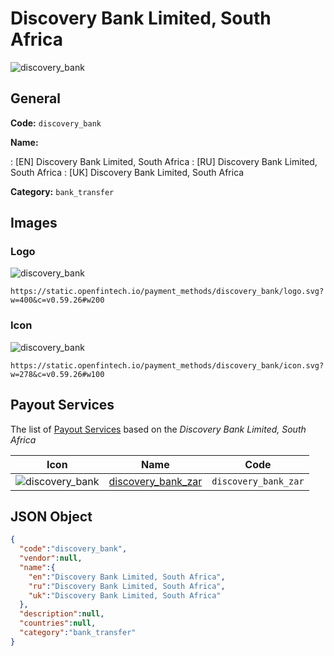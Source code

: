 
# Discovery Bank Limited, South Africa 
![discovery_bank](https://static.openfintech.io/payment_methods/discovery_bank/logo.svg?w=400&c=v0.59.26#w200)  

## General 
**Code:** `discovery_bank` 
 
**Name:** 
 
:	[EN] Discovery Bank Limited, South Africa 
:	[RU] Discovery Bank Limited, South Africa 
:	[UK] Discovery Bank Limited, South Africa 
 
**Category:** `bank_transfer` 
 

## Images 

### Logo 
![discovery_bank](https://static.openfintech.io/payment_methods/discovery_bank/logo.svg?w=400&c=v0.59.26#w200)  

```
https://static.openfintech.io/payment_methods/discovery_bank/logo.svg?w=400&c=v0.59.26#w200
```  

### Icon 
![discovery_bank](https://static.openfintech.io/payment_methods/discovery_bank/icon.svg?w=278&c=v0.59.26#w100)  

```
https://static.openfintech.io/payment_methods/discovery_bank/icon.svg?w=278&c=v0.59.26#w100
```  

## Payout Services 
 
The list of [Payout Services](/payout-services/) based on the _Discovery Bank Limited, South Africa_ 

|Icon|Name|Code| 
|:---:|:---:|:---:| 
|![discovery_bank](https://static.openfintech.io/payout_methods/discovery_bank/icon.svg?w=278&c=v0.59.26#w40) |[discovery_bank_zar](/payout-services/discovery_bank_zar/)|`discovery_bank_zar`| 
 

## JSON Object 

```json
{
  "code":"discovery_bank",
  "vendor":null,
  "name":{
    "en":"Discovery Bank Limited, South Africa",
    "ru":"Discovery Bank Limited, South Africa",
    "uk":"Discovery Bank Limited, South Africa"
  },
  "description":null,
  "countries":null,
  "category":"bank_transfer"
}
```  

